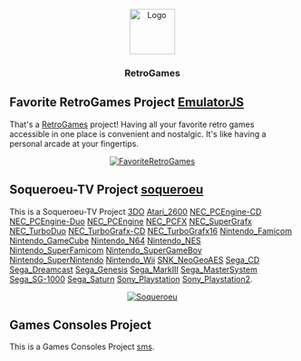 <!-- PROJECT LOGO -->
<br />
<div align="center">
  <a href="https://github.com/280b9f9b/RetroGames">
    <img src="https://280b9f9b.github.io/RetroGames/Resource/RetroGames.png" alt="Logo" width="80" height="80">
  </a>

<h3 align="center">RetroGames</h3>
</div>


<!-- GETTING STARTED -->
## Favorite RetroGames Project [EmulatorJS](https://github.com/EmulatorJS)

That's a [RetroGames](https://280b9f9b.github.io/RetroGames/RetroGames/) project! Having all your favorite retro games accessible in one place is convenient and nostalgic. It's like having a personal arcade at your fingertips.

<div align="center">
  <a href="https://280b9f9b.github.io/RetroGames/RetroGames/">
    <img src="https://280b9f9b.github.io/RetroGames/Resource/FavoriteRetroGames.png" alt="FavoriteRetroGames">
  </a>
</div>






<!-- GETTING STARTED -->
## Soqueroeu-TV Project [soqueroeu](https://github.com/soqueroeu)

This is a Soqueroeu-TV Project 
[3DO](https://280b9f9b.github.io/RetroGames/Soqueroeu-TV/3DO/3DO.html)
[Atari_2600](https://280b9f9b.github.io/RetroGames/Soqueroeu-TV/3DO/Atari_2600.html)
[NEC_PCEngine-CD](https://280b9f9b.github.io/RetroGames/Soqueroeu-TV/3DO/NEC_PCEngine-CD.html)
[NEC_PCEngine-Duo](https://280b9f9b.github.io/RetroGames/Soqueroeu-TV/3DO/NEC_PCEngine-Duo.html)
[NEC_PCEngine](https://280b9f9b.github.io/RetroGames/Soqueroeu-TV/3DO/NEC_PCEngine.html)
[NEC_PCFX](https://280b9f9b.github.io/RetroGames/Soqueroeu-TV/3DO/NEC_PCFX.html)
[NEC_SuperGrafx](https://280b9f9b.github.io/RetroGames/Soqueroeu-TV/3DO/NEC_SuperGrafx.html)
[NEC_TurboDuo](https://280b9f9b.github.io/RetroGames/Soqueroeu-TV/3DO/NEC_TurboDuo.html)
[NEC_TurboGrafx-CD](https://280b9f9b.github.io/RetroGames/Soqueroeu-TV/3DO/NEC_TurboGrafx-CD.html)
[NEC_TurboGrafx16](https://280b9f9b.github.io/RetroGames/Soqueroeu-TV/3DO/NEC_TurboGrafx16.html)
[Nintendo_Famicom](https://280b9f9b.github.io/RetroGames/Soqueroeu-TV/3DO/Nintendo_Famicom.html)
[Nintendo_GameCube](https://280b9f9b.github.io/RetroGames/Soqueroeu-TV/3DO/Nintendo_GameCube.html)
[Nintendo_N64](https://280b9f9b.github.io/RetroGames/Soqueroeu-TV/3DO/Nintendo_N64.html)
[Nintendo_NES](https://280b9f9b.github.io/RetroGames/Soqueroeu-TV/3DO/Nintendo_NES.html)
[Nintendo_SuperFamicom](https://280b9f9b.github.io/RetroGames/Soqueroeu-TV/3DO/Nintendo_SuperFamicom.html)
[Nintendo_SuperGameBoy](https://280b9f9b.github.io/RetroGames/Soqueroeu-TV/3DO/Nintendo_SuperGameBoy.html)
[Nintendo_SuperNintendo](https://280b9f9b.github.io/RetroGames/Soqueroeu-TV/3DO/Nintendo_SuperNintendo.html)
[Nintendo_Wii](https://280b9f9b.github.io/RetroGames/Soqueroeu-TV/3DO/Nintendo_Wii.html)
[SNK_NeoGeoAES](https://280b9f9b.github.io/RetroGames/Soqueroeu-TV/3DO/SNK_NeoGeoAES.html)
[Sega_CD](https://280b9f9b.github.io/RetroGames/Soqueroeu-TV/3DO/Sega_CD.html)
[Sega_Dreamcast](https://280b9f9b.github.io/RetroGames/Soqueroeu-TV/3DO/Sega_Dreamcast.html)
[Sega_Genesis](https://280b9f9b.github.io/RetroGames/Soqueroeu-TV/3DO/Sega_Genesis.html)
[Sega_MarkIII](https://280b9f9b.github.io/RetroGames/Soqueroeu-TV/3DO/Sega_MarkIII.html)
[Sega_MasterSystem](https://280b9f9b.github.io/RetroGames/Soqueroeu-TV/3DO/Sega_MasterSystem.html)
[Sega_SG-1000](https://280b9f9b.github.io/RetroGames/Soqueroeu-TV/3DO/Sega_SG-1000.html)
[Sega_Saturn](https://280b9f9b.github.io/RetroGames/Soqueroeu-TV/3DO/Sega_Saturn.html)
[Sony_Playstation](https://280b9f9b.github.io/RetroGames/Soqueroeu-TV/3DO/Sony_Playstation.html)
[Sony_Playstation2](https://280b9f9b.github.io/RetroGames/Soqueroeu-TV/3DO/Sony_Playstation2.html).

<div align="center">
  <a href="https://280b9f9b.github.io/RetroGames/Soqueroeu-TV/NEC_PCEngine-CD/PCECD_v2_Solid.html">
    <img src="https://280b9f9b.github.io/RetroGames/Resource/Soqueroeu.png" alt="Soqueroeu">
  </a>
</div>

<!-- GETTING STARTED -->
## Games Consoles Project

This is a Games Consoles Project [sms](https://280b9f9b.github.io/RetroGames/Systems/sms/).





